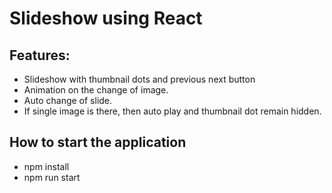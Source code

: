 # Slideshow using React
## Features:
- Slideshow with thumbnail dots and previous next button
- Animation on the change of image.
- Auto change of slide.
- If single image is there, then auto play and thumbnail dot remain hidden.

## How to start the application
- npm install
- npm run start
